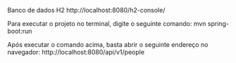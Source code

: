 Banco de dados H2
http://localhost:8080/h2-console/

Para executar o projeto no terminal, digite o seguinte comando:
mvn spring-boot:run

Após executar o comando acima, basta abrir o seguinte endereço no navegador:
http://localhost:8080/api/v1/people